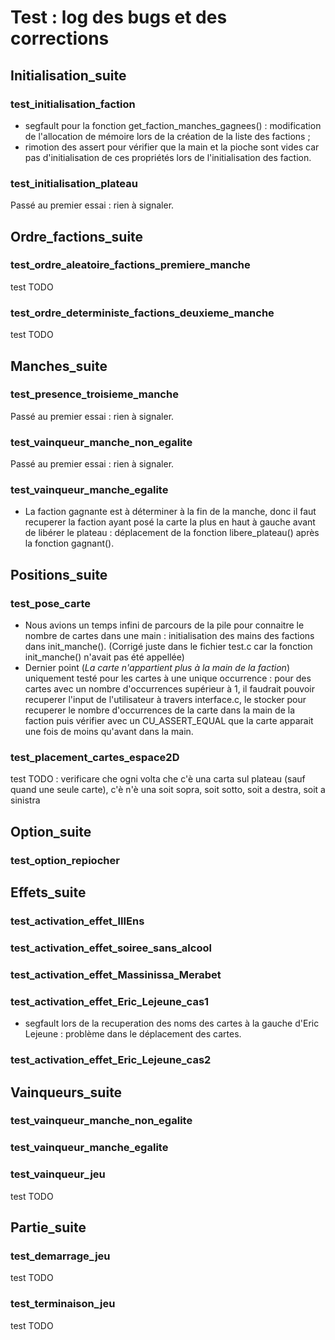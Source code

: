 
# Test : log des bugs et des corrections

## Initialisation_suite

### test_initialisation_faction
- segfault pour la fonction get_faction_manches_gagnees() : modification de l'allocation de mémoire lors de la création de la liste des factions ;
- rimotion des assert pour vérifier que la main et la pioche sont vides car pas d'initialisation de ces propriétés lors de l'initialisation des faction.

### test_initialisation_plateau
Passé au premier essai : rien à signaler.



## Ordre_factions_suite
### test_ordre_aleatoire_factions_premiere_manche
test TODO
### test_ordre_deterministe_factions_deuxieme_manche
test TODO



## Manches_suite
### test_presence_troisieme_manche
Passé au premier essai : rien à signaler.
### test_vainqueur_manche_non_egalite
Passé au premier essai : rien à signaler.
### test_vainqueur_manche_egalite
- La faction gagnante est à déterminer à la fin de la manche, donc il faut recuperer la faction ayant posé la carte la plus en haut à gauche avant de libérer le plateau : déplacement de la fonction libere_plateau() après la fonction gagnant().



## Positions_suite
### test_pose_carte
- Nous avions un temps infini de parcours de la pile pour connaitre le nombre de cartes dans une main : initialisation des mains des factions dans init_manche(). (Corrigé juste dans le fichier test.c car la fonction init_manche() n'avait pas été appellée)
- Dernier point (_La carte n'appartient plus à la main de la faction_) uniquement testé pour les cartes à une unique occurrence : pour des cartes avec un nombre d'occurrences supérieur à 1, il faudrait pouvoir recuperer l'input de l'utilisateur à travers interface.c, le stocker pour recuperer le nombre d'occurrences de la carte dans la main de la faction puis vérifier avec un CU_ASSERT_EQUAL que la carte apparait une fois de moins qu'avant dans la main.
       
### test_placement_cartes_espace2D
test TODO : verificare che ogni volta che c'è una carta sul plateau (sauf quand une seule carte), c'è n'è una soit sopra, soit sotto, soit a destra, soit a sinistra



## Option_suite
### test_option_repiocher



## Effets_suite
### test_activation_effet_lIIEns
### test_activation_effet_soiree_sans_alcool 
### test_activation_effet_Massinissa_Merabet
### test_activation_effet_Eric_Lejeune_cas1
- segfault lors de la recuperation des noms des cartes à la gauche d'Eric Lejeune : problème dans le déplacement des cartes.
### test_activation_effet_Eric_Lejeune_cas2



## Vainqueurs_suite
### test_vainqueur_manche_non_egalite
### test_vainqueur_manche_egalite
### test_vainqueur_jeu
test TODO 



## Partie_suite
### test_demarrage_jeu
test TODO
### test_terminaison_jeu
test TODO